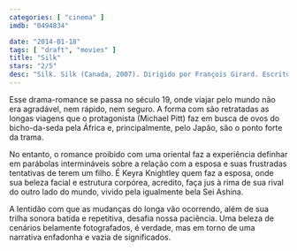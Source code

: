 ```yaml
---
categories: [ "cinema" ]
imdb: "0494834"

date: "2014-01-18"
tags: [ "draft", "movies" ]
title: "Silk"
stars: "2/5"
desc: "Silk. Silk (Canada, 2007). Dirigido por François Girard. Escrito por Alessandro Baricco, François Girard, Michael Golding. Com Sei Ashina, Michael Pitt, Tony Vogel, Toni Bertorelli, Keira Knightley, Kenneth Welsh, Martha Burns, Alfred Molina, Michael Golding."
---
```

Esse drama-romance se passa no século 19, onde viajar pelo mundo não era agradável, nem rápido, nem seguro. A forma com são retratadas as longas viagens que o protagonista (Michael Pitt) faz em busca de ovos do bicho-da-seda pela África e, principalmente, pelo Japão, são o ponto forte da trama.

No entanto, o romance proibido com uma oriental faz a experiência definhar em parábolas intermináveis sobre a relação com a esposa e suas frustradas tentativas de terem um filho. É Keyra Knightley quem faz a esposa, onde sua beleza facial e estrutura corpórea, acredito, faça jus à rima de sua rival do outro lado do mundo, vivido pela igualmente bela Sei Ashina.

A lentidão com que as mudanças do longa vão ocorrendo, além de sua trilha sonora batida e repetitiva, desafia nossa paciência. Uma beleza de cenários belamente fotografados, é verdade, mas em torno de uma narrativa enfadonha e vazia de significados.
